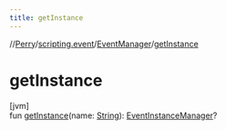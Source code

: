```yaml
---
title: getInstance
---
```

//[Perry](../../../index.html)/[scripting.event](../index.html)/[EventManager](index.html)/[getInstance](get-instance.html)



# getInstance



[jvm]\
fun [getInstance](get-instance.html)(name: [String](https://kotlinlang.org/api/latest/jvm/stdlib/kotlin/-string/index.html)): [EventInstanceManager](../-event-instance-manager/index.html)?




